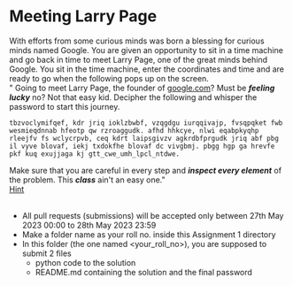 # Meeting Larry Page

With efforts from some curious minds was born a blessing for curious minds named Google. You are given an opportunity to sit in a time machine and go back in time to meet Larry Page, one of the great minds behind Google. You sit in the time machine, enter the coordinates and time and are ready to go when the following pops up on the screen.
<br/>" Going to meet Larry Page, the founder of [google.com](google.com)? Must be **_feeling lucky_** no? Not that easy kid. Decipher the following and whisper the password to start this journey.
```
tbzvoclymifqef, kdr jriq ioklzbwbf, vzqgdgu iurqqivajp, fvsqpqket fwb wesmieqdnnab hfeotp qw rzroaggudk. afhd hhkcye, nlwi eqabpkyqhp rleejfv fs wclycrpvb, ceq kdrt laipsgivzv agkrdbfprgudk jriq abf pbg il vyve blovaf, iekj txdokfhe blovaf dc vivgbmj. pbgg hgp ga hrevfe pkf kuq exujjaga kj gtt_cwe_umh_lpcl_ntdwe.
```
Make sure that you are careful in every step and **_inspect every element_** of the problem. This **_class_** ain't an easy one."<br/>
[Hint](https://developer.chrome.com/docs/devtools/overview/)<br/><br/>

- All pull requests (submissions) will be accepted only between 27th May 2023 00:00 to 28th May 2023 23:59
- Make a folder name as your roll no. inside this Assignment 1 directory
- In this folder (the one named <your_roll_no>), you are supposed to submit 2 files
  - python code to the solution
  - README.md containing the solution and the final password
